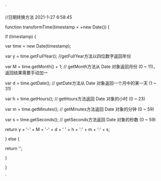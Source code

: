 `

//日期转换方法 2021-1-27 6:58:45

function transformTime(timestamp = +new Date()) {

 if (timestamp) {

   var time = new Date(timestamp);

   var y = time.getFullYear(); //getFullYear方法以四位数字返回年份

   var M = time.getMonth() + 1; // getMonth方法从 Date 对象返回月份 (0 ~ 11)，返回结果需要手动加一

   var d = time.getDate(); // getDate方法从 Date 对象返回一个月中的某一天 (1 ~ 31)

   var h = time.getHours(); // getHours方法返回 Date 对象的小时 (0 ~ 23)

   var m = time.getMinutes(); // getMinutes方法返回 Date 对象的分钟 (0 ~ 59)

   var s = time.getSeconds(); // getSeconds方法返回 Date 对象的秒数 (0 ~ 59)

   return y + '-' + M + '-' + d + ' ' + h + ':' + m + ':' + s;

 } else {

   return '';

 }

}

`